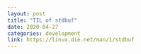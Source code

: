 ```yaml
---
layout: post
title: "TIL of stdbuf"
date: 2020-04-27
categories: development
link: https://linux.die.net/man/1/stdbuf
---
```



